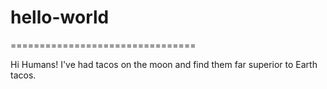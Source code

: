 # hello-world
================================

Hi Humans!
I've had tacos on the moon and find them far superior to Earth tacos.
